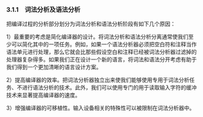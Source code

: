 ### 3.1.1　词法分析及语法分析

把编译过程的分析部分划分为词法分析和语法分析阶段有如下几个原因：

1）最重要的考虑是简化编译器的设计。将词法分析和语法分析分离通常使我们至少可以简化其中的一项任务。例如，如果一个语法分析器必须把空白符和注释当作语法单元进行处理，那么它就会比那些假设空白和注释已经被词法分析器过滤掉的处理器复杂得多。如果我们正在设计一个新的语言，将词法和语法分开考虑有助于我们得到一个更加清晰的语言设计方案。

2）提高编译器的效率。把词法分析器独立出来使我们能够使用专用于词法分析任务、不进行语法分析的技术。此外，我们可以使用专门的用于读取输入字符的缓冲技术来显著提高编译器的速度。

3）增强编译器的可移植性。输入设备相关的特殊性可以被限制在词法分析器中。